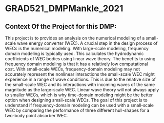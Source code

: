 # GRAD521_DMPMankle_2021

## Context Of the Project for this DMP:

This project is to provides an analysis on the numerical modeling of a small-scale wave energy converter (WEC). A crucial step in the design process of WECs is the numerical modeling. With large-scale modeling, frequency domain modeling is typically used. This calculates the hydrodynamic coefficients of WEC bodies using linear wave theory. The benefits to using frequency domain modeling is that it has a relatively low computational cost. With small-scale WECs, frequency-domain modeling may not accurately represent the nonlinear interactions the small-scale WEC might experience in a range of wave conditions. This is due to the relative size of the small-scale WEC and its interactions with incoming waves of the same magnitude as the large-scale WEC. Linear wave theory will not always apply to smaller WECs, which is why time-domain modeling might be the better option when designing small-scale WECs. The goal of this project is to understand if frequency-domain modeling can be used with a small-scale WEC by comparing the performance of three different hull-shapes for a two-body point absorber WEC.


